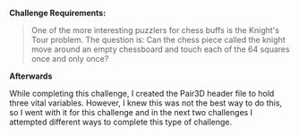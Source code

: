 **Challenge Requirements:**
  >One of the more interesting puzzlers for chess buffs is the Knight's Tour problem. The question is: Can the chess piece called the knight move around an empty chessboard and touch each of the 64 squares once and only once?


**Afterwards**

While completing this challenge, I created the Pair3D header file to hold three vital variables. However, I knew this was not the best way to do this, so I went with it for this challenge and in the next two challenges I attempted different ways to complete this type of challenge. 
